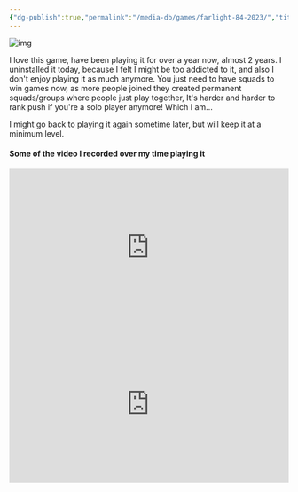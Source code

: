 ```yaml
---
{"dg-publish":true,"permalink":"/media-db/games/farlight-84-2023/","title":"Farlight 84","tags":["mediaDB/game"],"noteIcon":""}
---
```


![img](https://cdn.akamai.steamstatic.com/steam/apps/1928420/header.jpg?t=1695292364)

I love this game, have been playing it for over a year now, almost 2 years.
I uninstalled it today, because I felt I might be too addicted to it, and also I don't enjoy playing it as much anymore. You just need to have squads to win games now, as more people joined they created permanent squads/groups where people just play together, It's harder and harder to rank push if you're a solo player anymore! Which I am...

I might go back to playing it again sometime later, but will keep it at a minimum level.

#### Some of the video I recorded over my time playing it
<div style="position: relative; padding-bottom: 56.25%; /* 16:9 aspect ratio */">
  <iframe
    src="https://www.youtube.com/embed/FpojHn-6hrU?si=pbY6VQHUSbh02F5W"
    style="position: absolute; top: 0; left: 0; width: 100%; height: 100%;"
    allow="autoplay; fullscreen"
    frameborder="0"
    scrolling="no"
  ></iframe>
</div>
<div style="position: relative; padding-bottom: 56.25%; /* 16:9 aspect ratio */">
  <iframe
    src="https://www.youtube.com/embed/k4LjvdW_syg?si=jdjVaLBwS8-G_Scn"
    style="position: absolute; top: 0; left: 0; width: 100%; height: 100%;"
    allow="autoplay; fullscreen"
    frameborder="0"
    scrolling="no"
  ></iframe>
</div>